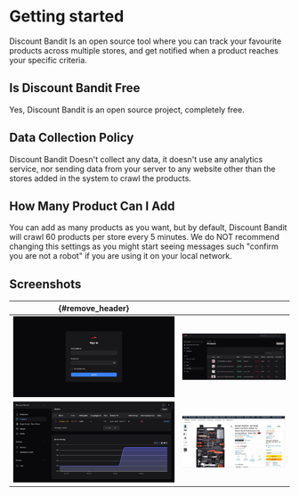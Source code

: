 # Getting started
Discount Bandit Is an open source tool where you can track your favourite products across multiple stores, and get notified when a product reaches your specific criteria.

## Is Discount Bandit Free
Yes, Discount Bandit is an open source project, completely free.

## Data Collection Policy
Discount Bandit Doesn't collect any data, it doesn't use any analytics service, nor sending data from your server to any website other than the stores added in the system to crawl the products.

## How Many Product Can I Add
You can add as many products as you want, but by default, Discount Bandit will crawl 60 products per store every 5 minutes. We do NOT recommend changing this settings as you might start seeing messages such "confirm you are not a robot" if you are using it on your local network.





## Screenshots


|                      {#remove_header}                       |                                                      |
|:-----------------------------------------------------------:|:----------------------------------------------------:|
|          ![Homepage](public/website/Homepage.png)           | ![Available Options](public/website/Main_Layout.png) | 
|                  ![Chart](public/website/Chart.png)         | ![Product Page](public/website/product_1.png)     |


